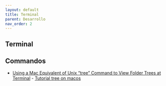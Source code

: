 ```yaml
---
layout: default
title: Terminal
parent: Desarrollo
nav_order: 2
---
```


## Terminal
## Commandos
- [Using a Mac Equivalent of Unix “tree” Command to View Folder Trees at Terminal](https://osxdaily.com/2016/09/09/view-folder-tree-terminal-mac-os-tree-equivalent/) - [Tutorial tree on macos](../Notas/tree_on_mac.md)